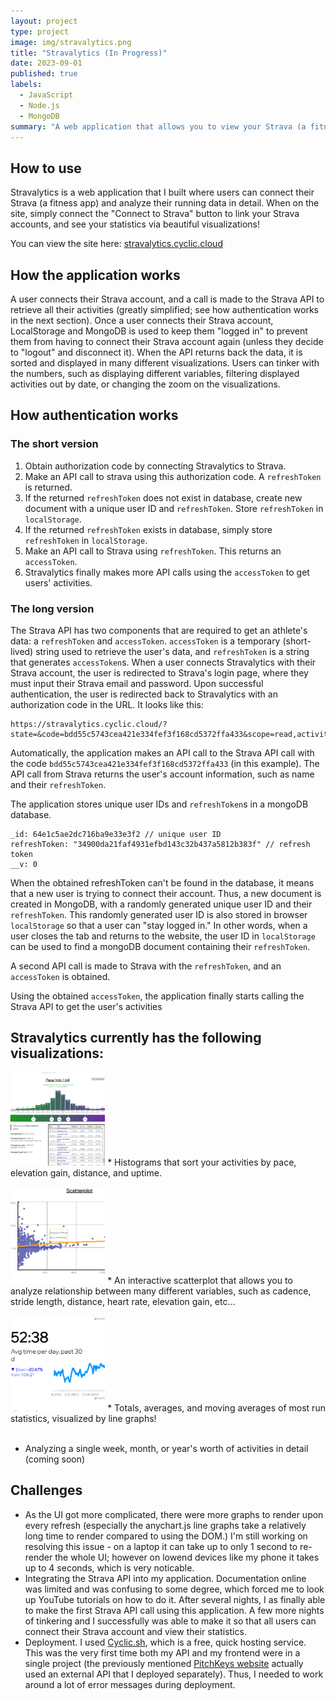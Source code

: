 ```yaml
---
layout: project
type: project
image: img/stravalytics.png
title: "Stravalytics (In Progress)"
date: 2023-09-01
published: true
labels:
  - JavaScript
  - Node.js
  - MongoDB
summary: "A web application that allows you to view your Strava (a fitness tracker) data in great detail via different visualizations."
---
```

## How to use
Stravalytics is a web application that I built where users can connect their Strava (a fitness app) and analyze their running data in detail. When on the site, simply connect the "Connect to Strava" button to link your Strava accounts, and see your statistics via beautiful visualizations!

You can view the site here: [stravalytics.cyclic.cloud](https://stravalytics.cyclic.cloud/)

## How the application works
A user connects their Strava account, and a call is made to the Strava API to retrieve all their activities (greatly simplified; see how authentication works in the next section). Once a user connects their Strava account, LocalStorage and MongoDB is used to keep them "logged in" to prevent them from having to connect their Strava account again (unless they decide to "logout" and disconnect it). When the API returns back the data, it is sorted and displayed in many different visualizations. Users can tinker with the numbers, such as displaying different variables, filtering displayed activities out by date, or changing the zoom on the visualizations.

## How authentication works

### The short version

1. Obtain authorization code by connecting Stravalytics to Strava.
2. Make an API call to strava using this authorization code. A `refreshToken` is returned.
3. If the returned `refreshToken` does not exist in database, create new document with a unique user ID and `refreshToken`. Store `refreshToken` in `localStorage`.
4. If the returned `refreshToken` exists in database, simply store `refreshToken` in `localStorage`.
5. Make an API call to Strava using `refreshToken`. This returns an `accessToken`.
6. Stravalytics finally makes more API calls using the `accessToken` to get users' activities.

### The long version

The Strava API has two components that are required to get an athlete's data: a `refreshToken` and `accessToken`. `accessToken` is a temporary (short-lived) string used to retrieve the user's data, and `refreshToken` is a string that generates `accessToken`s. When a user connects Stravalytics with their Strava account, the user is redirected to Strava's login page, where they must input their Strava email and password. Upon successful authentication, the user is redirected back to Stravalytics with an authorization code in the URL. It looks like this:

```
https://stravalytics.cyclic.cloud/?state=&code=bdd55c5743cea421e334fef3f168cd5372ffa433&scope=read,activity:read_all
```

Automatically, the application makes an API call to the Strava API call with the code `bdd55c5743cea421e334fef3f168cd5372ffa433` (in this example). The API call from Strava returns the user's account information, such as name and their `refreshToken`.

The application stores unique user IDs and `refreshToken`s in a mongoDB database. 

```
_id: 64e1c5ae2dc716ba9e33e3f2 // unique user ID
refreshToken: "34900da21faf4931efbd143c32b437a5812b383f" // refresh token
__v: 0
```

When the obtained refreshToken can't be found in the database, it means that a new user is trying to connect their account. Thus, a new document is created in MongoDB, with a randomly generated unique user ID and their `refreshToken`. This randomly generated user ID is also stored in browser `localStorage` so that a user can "stay logged in." In other words, when a user closes the tab and returns to the website, the user ID in `localStorage` can be used to find a mongoDB document containing their `refreshToken`.

A second API call is made to Strava with the `refreshToken`, and an `accessToken` is obtained. 

Using the obtained `accessToken`, the application finally starts calling the Strava API to get the user's activities

## Stravalytics currently has the following visualizations:
<img class="img-fluid" width = "30%" src="../img/stravalytics.png">
* Histograms that sort your activities by pace, elevation gain, distance, and uptime.
<br><br>
<img class="img-fluid" width = "30%" src="../img/stravalytics_scatter.png">
* An interactive scatterplot that allows you to analyze relationship between many different variables, such as cadence, stride length, distance, heart rate, elevation gain, etc...
<br><br>
<img class="img-fluid" width = "30%" src="../img/stravalytics_line.png">
* Totals, averages, and moving averages of most run statistics, visualized by line graphs!
<br><br>

* Analyzing a single week, month, or year's worth of activities in detail (coming soon)

## Challenges
* As the UI got more complicated, there were more graphs to render upon every refresh (especially the anychart.js line graphs take a relatively long time to render compared to using the DOM.) I'm still working on resolving this issue - on a laptop it can take up to only 1 second to re-render the whole UI; however on lowend devices like my phone it takes up to 4 seconds, which is very noticable.
* Integrating the Strava API into my application. Documentation online was limited and was confusing to some degree, which forced me to look up YouTube tutorials on how to do it. After several nights, I as finally able to make the first Strava API call using this application. A few more nights of tinkering and I successfully was able to make it so that all users can connect their Strava account and view their statistics.
* Deployment. I used [Cyclic.sh](https://cyclic.sh), which is a free, quick hosting service. This was the very first time both my API and my frontend were in a single project (the previously mentioned [PitchKeys website](https://pitchkeys.github.io) actually used an external API that I deployed separately). Thus, I needed to work around a lot of error messages during deployment.



